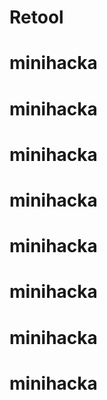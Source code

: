 # Retool
# minihacka
# minihacka
# minihacka
# minihacka
# minihacka
# minihacka
# minihacka
# minihacka
